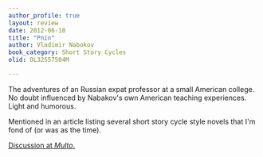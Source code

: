 ```yaml
---
author_profile: true
layout: review
date: 2012-06-10
title: "Pnin"
author: Vladimir Nabokov
book_category: Short Story Cycles
olid: OL32557504M

---
```

The adventures of an Russian expat professor at a small American college. No doubt influenced by Nabakov's own American teaching experiences. Light and humorous. 

Mentioned in an article listing several short story cycle style novels that I'm fond of (or was as the time).

[Discussion at *Multo*.](https://multoghost.wordpress.com/2012/06/10/stories-for-the-short-attention-span/)